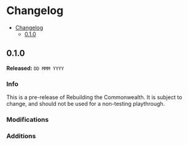 # Changelog

- [Changelog](#changelog)
  - [0.1.0](#010)

## 0.1.0

**Released:** `DD MMM YYYY`

### Info <!-- omit in toc -->

This is a pre-release of Rebuilding the Commonwealth. It is subject to change, and should not be used for a non-testing playthrough.

### Modifications <!-- omit in toc -->

### Additions <!-- omit in toc -->

